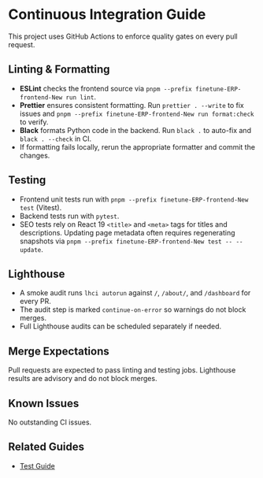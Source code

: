 # Continuous Integration Guide

This project uses GitHub Actions to enforce quality gates on every pull request.

## Linting & Formatting

- **ESLint** checks the frontend source via `pnpm --prefix finetune-ERP-frontend-New run lint`.
- **Prettier** ensures consistent formatting. Run `prettier . --write` to fix issues and `pnpm --prefix finetune-ERP-frontend-New run format:check` to verify.
- **Black** formats Python code in the backend. Run `black .` to auto-fix and `black . --check` in CI.
- If formatting fails locally, rerun the appropriate formatter and commit the changes.

## Testing

- Frontend unit tests run with `pnpm --prefix finetune-ERP-frontend-New test` (Vitest).
- Backend tests run with `pytest`.
- SEO tests rely on React 19 `<title>` and `<meta>` tags for titles and descriptions. Updating page metadata often requires regenerating snapshots via `pnpm --prefix finetune-ERP-frontend-New test -- --update`.

## Lighthouse

- A smoke audit runs `lhci autorun` against `/`, `/about/`, and `/dashboard` for every PR.
- The audit step is marked `continue-on-error` so warnings do not block merges.
- Full Lighthouse audits can be scheduled separately if needed.

## Merge Expectations

Pull requests are expected to pass linting and testing jobs. Lighthouse results are advisory and do not block merges.

## Known Issues

No outstanding CI issues.

## Related Guides
- [Test Guide](../TEST_GUIDE.md)
